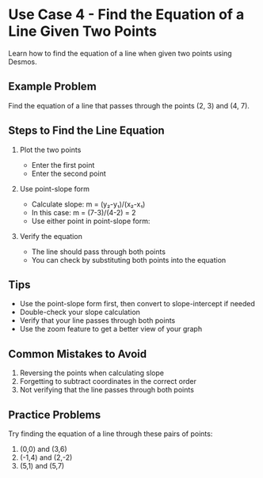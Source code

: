 # Use Case 4 - Find the Equation of a Line Given Two Points

<script setup>
import DesmosCalculator from '../../.vitepress/components/DesmosCalculator.vue'
import CopyableEquation from '../../.vitepress/components/CopyableEquation.vue'
</script>

Learn how to find the equation of a line when given two points using Desmos.

## Example Problem
Find the equation of a line that passes through the points (2, 3) and (4, 7).

<DesmosCalculator 
  :equations="[
    '(2,3)',
    '(4,7)',
    'y-3=\\frac{7-3}{4-2}(x-2)'
  ]"
  height="500px"
/>

## Steps to Find the Line Equation

1. Plot the two points
   - Enter the first point <CopyableEquation equation="(2,3)" />
   - Enter the second point <CopyableEquation equation="(4,7)" />

2. Use point-slope form
   - Calculate slope: m = (y₂-y₁)/(x₂-x₁)
   - In this case: m = (7-3)/(4-2) = 2
   - Use either point in point-slope form: <CopyableEquation equation="y - y₁ = m(x - x₁)" />

3. Verify the equation
   - The line should pass through both points
   - You can check by substituting both points into the equation

## Tips
- Use the point-slope form first, then convert to slope-intercept if needed
- Double-check your slope calculation
- Verify that your line passes through both points
- Use the zoom feature to get a better view of your graph

## Common Mistakes to Avoid
1. Reversing the points when calculating slope
2. Forgetting to subtract coordinates in the correct order
3. Not verifying that the line passes through both points

## Practice Problems
Try finding the equation of a line through these pairs of points:
1. (0,0) and (3,6)
2. (-1,4) and (2,-2)
3. (5,1) and (5,7)